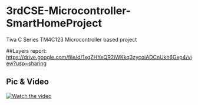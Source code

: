 # 3rdCSE-Microcontroller-SmartHomeProject
Tiva C Series TM4C123 Microcontroller based project

##Layers report: https://drive.google.com/file/d/1xqZHYeQR2iWKkq3zycoiADCnUkh6Gxp4/view?usp=sharing
## Pic & Video
[![Watch the video](https://github.com/Mohned98/3rdCSE-Microcontroller-SmartHomeProject/blob/master/project%20Pic.jpg)](https://github.com/Mohned98/3rdCSE-Microcontroller-SmartHomeProject/blob/master/Video%20For%20The%20Project.mp4)
